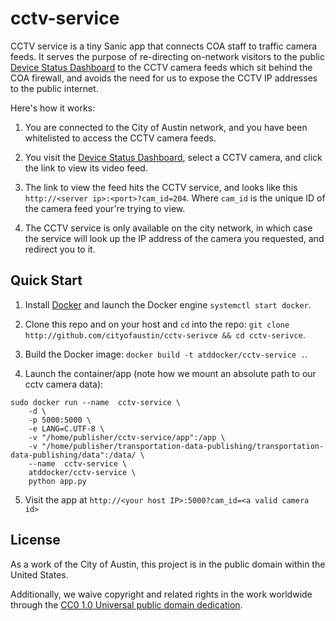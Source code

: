 #  cctv-service
CCTV service is a tiny Sanic app that connects COA staff to traffic camera feeds. It serves the purpose of re-directing on-network visitors to the public [Device Status Dashboard](http://transportation.austintexas.io/device-status) to the CCTV camera feeds which sit behind the COA firewall, and avoids the need for us to expose the CCTV IP addresses to the public internet.

Here's how it works:

1. You are connected to the City of Austin network, and you have been whitelisted to access the CCTV camera feeds.

2. You visit the [Device Status Dashboard](http://transportation.austintexas.io/device-status), select a CCTV camera, and click the link to view its video feed.

3. The link to view the feed hits the CCTV service, and looks like this `http://<server ip>:<port>?cam_id=204`. Where `cam_id` is the unique ID of the camera feed your're trying to view.

4. The CCTV service is only available on the city network, in which case the service will look up the IP address of the camera you requested, and redirect you to it.

##  Quick Start
1. Install [Docker](https://docs.docker.com/) and launch the Docker engine `systemctl start docker`.

2. Clone this repo and on your host and `cd` into the repo: `git clone http://github.com/cityofaustin/cctv-serivce && cd cctv-serivce`.

3. Build the Docker image: `docker build -t atddocker/cctv-service .`.

4. Launch the container/app (note how we mount an absolute path to our cctv camera data): 

```
sudo docker run --name  cctv-service \
    -d \
    -p 5000:5000 \
    -e LANG=C.UTF-8 \
    -v "/home/publisher/cctv-service/app":/app \
    -v "/home/publisher/transportation-data-publishing/transportation-data-publishing/data":/data/ \
    --name  cctv-service \
    atddocker/cctv-service \
    python app.py
```

5. Visit the app at `http://<your host IP>:5000?cam_id=<a valid camera id>`

## License

As a work of the City of Austin, this project is in the public domain within the United States.

Additionally, we waive copyright and related rights in the work worldwide through the [CC0 1.0 Universal public domain dedication](https://creativecommons.org/publicdomain/zero/1.0/).
